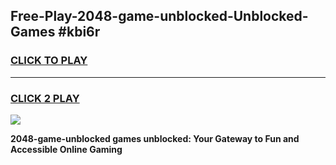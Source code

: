 
## Free-Play-2048-game-unblocked-Unblocked-Games #kbi6r
<h3>
<a href="https://news.freeplayer.one?title=2048-game-unblocked&ref=8M">CLICK TO PLAY</a></h3>
<hr>

<h3>
<a href="https://news.freeplayer.one?title=2048-game-unblocked&ref=8M">CLICK 2 PLAY</a>
  
</h3>

<a href="https://news.freeplayer.one?title=2048-game-unblocked&ref=8M"><img src="https://clearcache.store/games.png"></a>


**2048-game-unblocked games unblocked: Your Gateway to Fun and Accessible Online Gaming**
